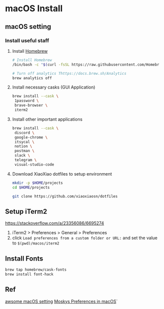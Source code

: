 # macOS Install

## macOS setting
### Install useful staff

1. Install [Homebrew](https://docs.brew.sh/)

   ```bash
   # Install Homebrew
   /bin/bash -c "$(curl -fsSL https://raw.githubusercontent.com/Homebrew/install/HEAD/install.sh)"

   # Turn off analytics Thttps://docs.brew.sh/Analytics
   brew analytics off
   ```

2. Install necessary casks (GUI Application)

   ```bash
   brew install --cask \
   	1password \
   	brave-browser \
   	iterm2
   ```

3. Install other important applications

   ```bash
   brew install --cask \
   	discord \
   	google-chrome \
   	itsycal \
   	notion \
   	postman \
   	slack \
   	telegram \
   	visual-studio-code
   ```

4. Download XiaoXiao dotfiles to setup environment

   ```bash
   mkdir -p $HOME/projects
   cd $HOME/projects

   git clone https://github.com/xiaoxiaosn/dotfiles
   ```

## Setup iTerm2
https://stackoverflow.com/a/23356086/6695274

1. iTerm2 > Preferences > General > Preferences
2. click `Load preferences from a custom folder or URL:`
    and set the value to `$(pwd)/macos/iterm2`

## Install Fonts

```bash
brew tap homebrew/cask-fonts
brew install font-hack
```

## Ref

[awsome macOS setting](https://github.com/mathiasbynens/dotfiles/blob/main/.macos)
[Moskys Preferences in macOS](https://paper.dropbox.com/doc/Moskys-Preferences-in-macOS--Bbfa5TyUBQ2SscGRgh6Q0KZeAg-dG5SIszlLEGT5DkFQv7yu)`
